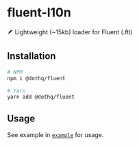 # fluent-l10n

🪶 Lightweight (~15kb) loader for Fluent (.ftl) 

## Installation

```bash
# NPM
npm i @dothq/fluent

# Yarn
yarn add @dothq/fluent
```

## Usage

See example in [`example`](/example) for usage.